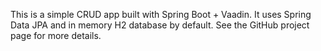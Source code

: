 This is a simple CRUD app built with Spring Boot + Vaadin.
It uses Spring Data JPA and in memory H2 database by default. See the GitHub project page for more details.